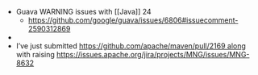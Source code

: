 - Guava WARNING issues with [[Java]] 24
	- https://github.com/google/guava/issues/6806#issuecomment-2590312869
-
- I’ve just submitted https://github.com/apache/maven/pull/2169 along with raising https://issues.apache.org/jira/projects/MNG/issues/MNG-8632